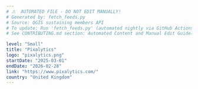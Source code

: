 ```yaml
---
# ⚠️  AUTOMATED FILE - DO NOT EDIT MANUALLY!
# Generated by: fetch_feeds.py
# Source: QGIS sustaining members API
# To update: Run 'fetch_feeds.py' (automated nightly via GitHub Actions)
# See CONTRIBUTING.md section: Automated Content and Manual Edit Guidelines

level: "Small"
title: "Pixalytics"
logo: "pixalytics.png"
startDate: "2025-03-01"
endDate: "2026-02-28"
link: "https://www.pixalytics.com/"
country: "United Kingdom"
---
```

